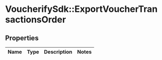 # VoucherifySdk::ExportVoucherTransactionsOrder

## Properties

| Name | Type | Description | Notes |
| ---- | ---- | ----------- | ----- |


